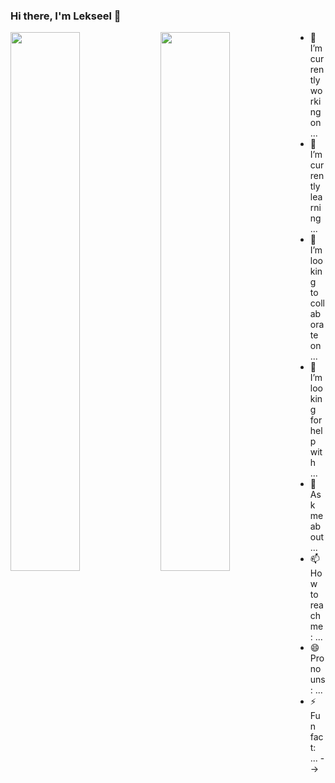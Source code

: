 ### Hi there, I'm Lekseel 👋

 <img align="left" width="47%" src="https://github-readme-stats.vercel.app/api?username=lekseel&show_icons=true&theme=radical"/>
 
 <img align="left" width="47%" src="https://github-readme-stats.vercel.app/api/top-langs/?username=anuraghazra&layout=compact" />



- 🔭 I’m currently working on ...
- 🌱 I’m currently learning ...
- 👯 I’m looking to collaborate on ...
- 🤔 I’m looking for help with ...
- 💬 Ask me about ...
- 📫 How to reach me: ...
- 😄 Pronouns: ...
- ⚡ Fun fact: ...
-->
